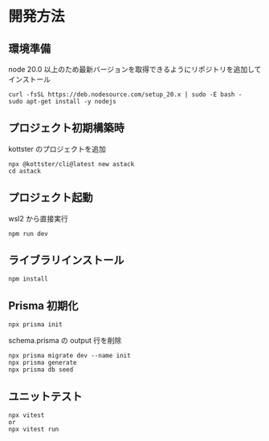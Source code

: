 # 開発方法

## 環境準備

node 20.0 以上のため最新バージョンを取得できるようにリポジトリを追加してインストール

```
curl -fsSL https://deb.nodesource.com/setup_20.x | sudo -E bash -
sudo apt-get install -y nodejs
```

## プロジェクト初期構築時

kottster のプロジェクトを追加

```
npx @kottster/cli@latest new astack
cd astack
```

## プロジェクト起動

wsl2 から直接実行

```
npm run dev
```

## ライブラリインストール

```
npm install
```

## Prisma 初期化

```
npx prisma init
```

schema.prisma の output 行を削除

```
npx prisma migrate dev --name init
npx prisma generate
npx prisma db seed
```

## ユニットテスト

```
npx vitest
or
npx vitest run
```
